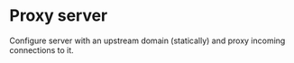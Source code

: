 # Proxy server

Configure server with an upstream domain (statically) and proxy incoming connections to it.
